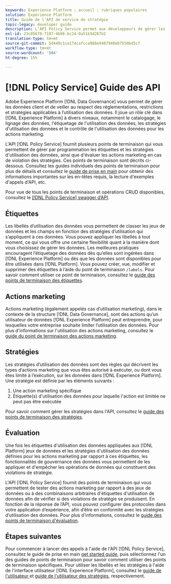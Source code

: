 ```yaml
---
keywords: Experience Platform ; accueil ; rubriques populaires
solution: Experience Platform
title: Guide de l'API de service de stratégie
topic-legacy: developer guide
description: L’API Policy Service permet aux développeurs de gérer les étiquettes d’utilisation des données et les stratégies dans l’Experience Platform. Suivez ce guide pour savoir comment effectuer des opérations clés à l’aide de l’API.
exl-id: 23c05670-7107-4b96-bc24-0a51b5d267b2
translation-type: tm+mt
source-git-commit: 5d449c1ca174cafcca988e9487940eb7550bd5cf
workflow-type: tm+mt
source-wordcount: '504'
ht-degree: 15%

---
```


# [!DNL Policy Service] Guide des API

Adobe Experience Platform [!DNL Data Governance] vous permet de gérer les données client et de veiller au respect des réglementations, restrictions et stratégies applicables à l’utilisation des données. Il joue un rôle clé dans [!DNL Experience Platform] à divers niveaux, notamment le catalogage, le lignage des données, l&#39;étiquetage de l&#39;utilisation des données, les stratégies d&#39;utilisation des données et le contrôle de l&#39;utilisation des données pour les actions marketing.

L&#39;API [!DNL Policy Service] fournit plusieurs points de terminaison qui vous permettent de gérer par programmation les étiquettes et les stratégies d&#39;utilisation des données, ainsi que d&#39;évaluer les actions marketing en cas de violation des stratégies. Ces points de terminaison sont décrits ci-dessous. Consultez les guides individuels des points de terminaison pour plus de détails et consultez le [guide de prise en main](./getting-started.md) pour obtenir des informations importantes sur les en-têtes requis, la lecture d&#39;exemples d&#39;appels d&#39;API, etc.

Pour vue de tous les points de terminaison et opérations CRUD disponibles, consultez le [[!DNL Policy Service] swagger d’API](https://www.adobe.io/apis/experienceplatform/home/api-reference.html#!acpdr/swagger-specs/dule-policy-service.yaml).

## Étiquettes

Les libellés d’utilisation des données vous permettent de classer les jeux de données et les champs en fonction des stratégies d’utilisation qui s’appliquent à ces données. Vous pouvez appliquer les libellés à tout moment, ce qui vous offre une certaine flexibilité quant à la manière dont vous choisissez de gérer les données. Les meilleures pratiques encouragent l’étiquetage des données dès qu’elles sont ingérées dans [!DNL Experience Platform] ou dès que les données sont disponibles pour être utilisées dans [!DNL Platform]. Vous pouvez créer, vue, modifier et supprimer des étiquettes à l’aide du point de terminaison `/labels`. Pour savoir comment utiliser ce point de terminaison, consultez le [guide des points de terminaison des étiquettes](./labels.md).

## Actions marketing

Actions marketing (également appelés cas d’utilisation marketing), dans le contexte de la structure [!DNL Data Governance], sont des actions qu’un utilisateur de données [!DNL Experience Platform] peut entreprendre, pour lesquelles votre entreprise souhaite limiter l’utilisation des données. Pour plus d&#39;informations sur l&#39;utilisation des actions marketing, consultez le [guide du point de terminaison des actions marketing](./marketing-actions.md).

## Stratégies

Les stratégies d’utilisation des données sont des règles qui décrivent les types d’actions marketing que vous êtes autorisé à exécuter, ou dont vous êtes limité à l’exécution, sur les données dans [!DNL Experience Platform]. Une stratégie est définie par les éléments suivants :

1. Une action marketing spécifique
1. Étiquette(s) d&#39;utilisation des données pour laquelle l&#39;action est limitée ne peut pas être exécutée

Pour savoir comment gérer les stratégies dans l&#39;API, consultez le [guide des points de terminaison des stratégies](./policies.md).

## Évaluation

Une fois les étiquettes d&#39;utilisation des données appliquées aux [!DNL Platform] jeux de données et les stratégies d&#39;utilisation des données définies pour les actions marketing par rapport à ces étiquettes, les fonctionnalités de gouvernance des données vous permettent de les appliquer et d&#39;empêcher les opérations de données qui constituent des violations de stratégie.

L&#39;API [!DNL Policy Service] fournit des points de terminaison qui vous permettent de tester des actions marketing par rapport à des jeux de données ou à des combinaisons arbitraires d&#39;étiquettes d&#39;utilisation de données afin de vérifier si des violations de stratégie se produisent. En fonction de la réponse de l’API, vous pouvez configurer des protocoles dans votre application d’expérience, afin d’être en conformité avec les stratégies d’utilisation des données. Pour plus d&#39;informations, consultez le [guide des points de terminaison d&#39;évaluation](./evaluation.md).

## Étapes suivantes

Pour commencer à lancer des appels à l&#39;aide de l&#39;API [!DNL Policy Service], consultez le guide de prise en main [get started guide](./getting-started.md), puis sélectionnez l&#39;un des guides de points de terminaison pour savoir comment utiliser des points de terminaison spécifiques. Pour utiliser les libellés et les stratégies à l&#39;aide de l&#39;interface utilisateur [!DNL Experience Platform], consultez le [guide de l&#39;utilisateur ](../labels/user-guide.md) et [guide de l&#39;utilisateur des stratégies](../policies/user-guide.md), respectivement.
